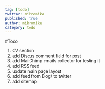 ```yaml
---
tag: [todo]
twitter: mikromike
published: true
author: mikromike
category: todo
---
```

#Todo
1) CV section
2) add Discus comment field for post
3) add MailChimp emails collector for testing it
4) add RSS feed
5) update main page layout
6) add feed from Blog/ to twitter
7) add sitemap
